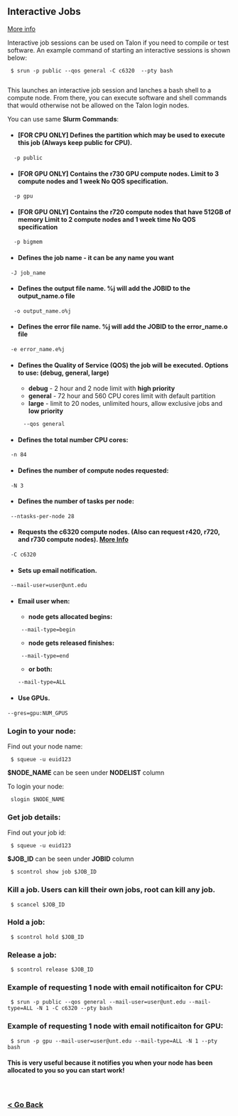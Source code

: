 ## Interactive Jobs

[More info](https://hpc.unt.edu/slurm)
>
>
Interactive job sessions can be used on Talon if you need to compile or test software. An example command of starting an interactive sessions is shown below:



```
 $ srun -p public --qos general -C c6320  --pty bash
 
```
This launches an interactive job session and lanches a bash shell to a compute node. From there, you can execute software and shell commands that would otherwise not be allowed on the Talon login nodes.

You can use same **Slurm Commands**:



* ####    **[FOR CPU ONLY]** Defines the partition which may be used to execute this job (Always keep public for CPU).
```
  -p public
```

* ####    **[FOR GPU ONLY]** Contains the r730 GPU compute nodes. Limit to 3 compute nodes and 1 week No QOS specification.
```
  -p gpu
```

* ####    **[FOR GPU ONLY]** Contains the r720 compute nodes that have 512GB of memory Limit to 2 compute nodes and 1 week time No QOS specification 
```
  -p bigmem
```

* ####    Defines the job name - it can be any name you want
```
 -J job_name
```

* ####    Defines the output file name. %j will add the JOBID to the output_name.o file
```
  -o output_name.o%j
```

* ####    Defines the error file name. %j will add the JOBID to the error_name.o file
```
 -e error_name.e%j
```

* ####    Defines the Quality of Service (**QOS**) the job will be executed. Options to use: (debug, general, large)
  * **debug** - 2 hour and 2 node limit with **high priority**
  * **general** - 72 hour and 560 CPU cores limit with default partition
  * **large** - limit to 20 nodes, unlimited hours, allow exclusive jobs and **low priority**
 
```
     --qos general
```

* ####    Defines the total number CPU cores:
```
 -n 84
```

* ####    Defines the number of compute nodes requested:
```
 -N 3
```

* ####    Defines the number of tasks per node:
```
 --ntasks-per-node 28
```

* ####    Requests the c6320 compute nodes. (Also can request r420, r720, and r730 compute nodes). [More Info](https://hpc.unt.edu/compute-nodes)
```
 -C c6320
```

* ####    Sets up email notification.
```
 --mail-user=user@unt.edu
```

* ####    Email user when:
  * **node gets allocated begins:**
  ```
   --mail-type=begin
  ```
  * **node gets released finishes:**
  ```
   --mail-type=end
  ```
  * **or both:**
   ```
   --mail-type=ALL
   ```
* ####    Use GPUs.
```
--gres=gpu:NUM_GPUS
```

### Login to your node:

Find out your node name:
```
 $ squeue -u euid123
```
**\$NODE_NAME** can be seen under **NODELIST** column

To login your node:
```
 slogin $NODE_NAME
```


### Get job details:

Find out your job id:
```
 $ squeue -u euid123
```
**\$JOB_ID** can be seen under **JOBID** column

```
 $ scontrol show job $JOB_ID
```


### Kill a job. Users can kill their own jobs, root can kill any job.
```
 $ scancel $JOB_ID
```

### Hold a job:
```
 $ scontrol hold $JOB_ID
```


### Release a job:
```
 $ scontrol release $JOB_ID
```

### Example of requesting 1 node with email notificaiton for CPU:

```
 $ srun -p public --qos general --mail-user=user@unt.edu --mail-type=ALL -N 1 -C c6320 --pty bash
```

### Example of requesting 1 node with email notificaiton for GPU:

```
 $ srun -p gpu --mail-user=user@unt.edu --mail-type=ALL -N 1 --pty bash
```

#### This is very useful because it notifies you when your node has been allocated to you so you can start work!


<br/>

### [< Go Back](https://github.com/gmihaila/unt_hpc)
